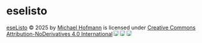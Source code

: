 # eselisto

<a href="https://github.com/MichaH/eselisto">eseListo</a> © 2025 by <a href="https://www.michaelhofmann.net/">Michael Hofmann</a> is licensed under <a href="https://creativecommons.org/licenses/by-nd/4.0/">Creative Commons Attribution-NoDerivatives 4.0 International</a><img src="https://mirrors.creativecommons.org/presskit/icons/cc.svg" style="max-width: 1em;max-height:1em;margin-left: .2em;"><img src="https://mirrors.creativecommons.org/presskit/icons/by.svg" style="max-width: 1em;max-height:1em;margin-left: .2em;"><img src="https://mirrors.creativecommons.org/presskit/icons/nd.svg" style="max-width: 1em;max-height:1em;margin-left: .2em;">
